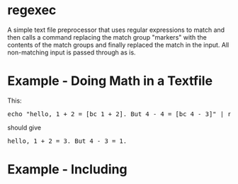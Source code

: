 # regexec

A simple text file preprocessor that uses regular expressions to match and then calls a command replacing the match group "markers" with the contents of the match groups and finally replaced the match in the input. All non-matching input is passed through as is.

# Example - Doing Math in a Textfile

This: 

<pre>
echo "hello, 1 + 2 = [bc 1 + 2]. But 4 - 4 = [bc 4 - 3]" | regexec -e "\[bc ([0-9]*) [+-] ([0-9]*)\]" -c "bc \0 \1 \2"
</pre>

should give 

<pre>
hello, 1 + 2 = 3. But 4 - 3 = 1.
</pre>

# Example - Including 
